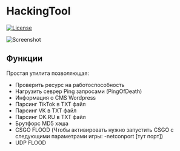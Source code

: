 # HackingTool

[![License](https://img.shields.io/github/license/D1moncheck/HackingTool.svg)](https://github.com/D1moncheck/HackingTool)

![Screenshot](https://user-images.githubusercontent.com/79802366/174639396-5b6f3aee-4b85-4cc7-99a4-0b845251c57f.png)

## Функции

Простая утилита позволяющая:	
- Проверить ресурс на работоспособность
- Нагрузить севрер Ping запросами (PingOfDeath)
- Информация о CMS Wordpress
- Парсинг TikTok в TXT файл
- Парсинг VK в TXT файл
- Парсинг OK.RU в TXT файл
- Брутфорс MD5 хэша
- CSGO FLOOD (Чтобы активировать нужно запустить CSGO с следующими параметрами игры: -netconport [тут порт])
- UDP FLOOD
